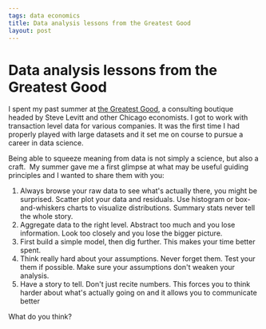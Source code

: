 ```yaml
--- 
tags: data economics
title: Data analysis lessons from the Greatest Good
layout: post
---
```

# Data analysis lessons from the Greatest Good

I spent my past summer at [the Greatest Good](http://greatestgood.com/), a
consulting boutique headed by Steve Levitt and other Chicago economists. I got
to work with transaction level data for various companies. It was the first
time I had properly played with large datasets and it set me on course to
pursue a career in data science.

Being able to squeeze meaning from data is not simply a science, but also a
craft.  My summer gave me a first glimpse at what may be useful guiding
principles and I wanted to share them with you:

1. Always browse your raw data to see what's actually there, you might be surprised. Scatter plot your data and residuals. Use histogram or box-and-whiskers charts to visualize distributions. Summary stats never tell the whole story.
2. Aggregate data to the right level. Abstract too much and you lose information. Look too closely and you lose the bigger picture.
3. First build a simple model, then dig further. This makes your time better spent. 
4. Think really hard about your assumptions. Never forget them. Test your them if possible. Make sure your assumptions don't weaken your analysis.
5. Have a story to tell. Don't just recite numbers. This forces you to think harder about what's actually going on and it allows you to communicate better

What do you think?


